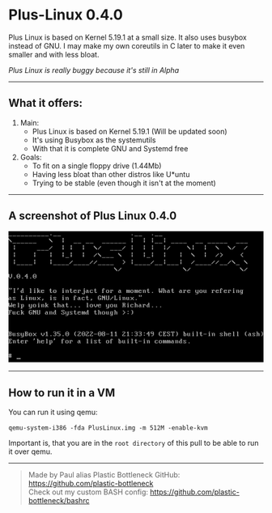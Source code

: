 # Plus-Linux 0.4.0

Plus Linux is based on Kernel 5.19.1 at a small size. 
It also uses busybox instead of GNU. I may make my own coreutils in C later to make it even smaller and with less bloat. 

*Plus Linux is really buggy because it's still in Alpha*

---

## What it offers:
1. Main:
    - Plus Linux is based on Kernel 5.19.1 (Will be updated soon)
    - It's using Busybox as the systemutils
    - With that it is complete GNU and Systemd free
2. Goals:
    - To fit on a single floppy drive (1.44Mb)
    - Having less bloat than other distros like U*untu
    - Trying to be stable (even though it isn't at the moment)

---

## A screenshot of Plus Linux 0.4.0
![Plus-Linux-Screenshot](https://github.com/plastic-bottleneck/Plus-Linux/blob/main/Images/Plus-Linux-0.4.0.jpg)

---

## How to run it in a VM
You can run it using qemu:
```
qemu-system-i386 -fda PlusLinux.img -m 512M -enable-kvm
```
Important is, that you are in the ```root directory```  of this pull to be able to run it over qemu.  

---

> Made by Paul alias Plastic Bottleneck GitHub: https://github.com/plastic-bottleneck  
> Check out my custom BASH config: https://github.com/plastic-bottleneck/bashrc
